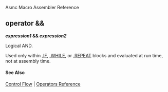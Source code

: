 Asmc Macro Assembler Reference

## operator &&

**_expression1_ && _expression2_**

Logical AND.

Used only within [.IF](../directive/dot-if.md), [.WHILE](../directive/dot-while.md), or [.REPEAT](../directive/dot-repeat.md) blocks and evaluated at run time, not at assembly time.

#### See Also

[Control Flow](control-flow.md) | [Operators Reference](readme.md)

